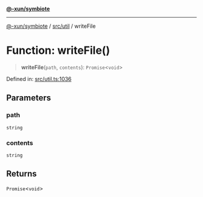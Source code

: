 [**@-xun/symbiote**](../../../README.md)

***

[@-xun/symbiote](../../../README.md) / [src/util](../README.md) / writeFile

# Function: writeFile()

> **writeFile**(`path`, `contents`): `Promise`\<`void`\>

Defined in: [src/util.ts:1036](https://github.com/Xunnamius/symbiote/blob/385866d2602d36dd6b86c7f4511dc3df19a6ef56/src/util.ts#L1036)

## Parameters

### path

`string`

### contents

`string`

## Returns

`Promise`\<`void`\>
